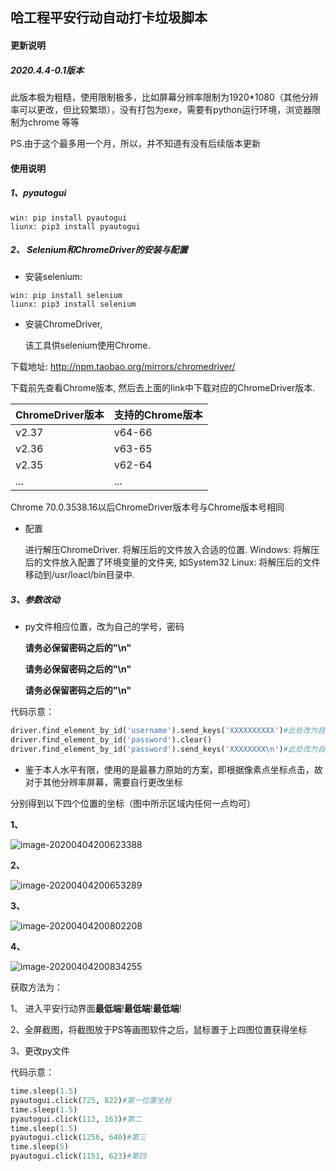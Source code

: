 ##  哈工程平安行动自动打卡垃圾脚本

####  更新说明

#####  2020.4.4-0.1版本

此版本极为粗糙，使用限制极多，比如屏幕分辨率限制为1920*1080（其他分辨率可以更改，但比较繁琐），没有打包为exe，需要有python运行环境，浏览器限制为chrome 等等

PS.由于这个最多用一个月，所以，并不知道有没有后续版本更新

#### 使用说明

##### 1、pyautogui

```shell
win: pip install pyautogui
liunx: pip3 install pyautogui
```

##### 2、 Selenium和ChromeDriver的安装与配置

* 安装selenium:

```shell
win: pip install selenium
liunx: pip3 install selenium
```

* 安装ChromeDriver,

  该工具供selenium使用Chrome.

下载地址: http://npm.taobao.org/mirrors/chromedriver/

下载前先查看Chrome版本, 然后去上面的link中下载对应的ChromeDriver版本.

| ChromeDriver版本 | 支持的Chrome版本 |
| ---------------- | ---------------- |
|v2.37|v64-66|
|v2.36|v63-65|
|v2.35|v62-64|
|...|...|

Chrome 70.0.3538.16以后ChromeDriver版本号与Chrome版本号相同


* 配置

  进行解压ChromeDriver.
  将解压后的文件放入合适的位置.
  Windows: 将解压后的文件放入配置了环境变量的文件夹, 如System32
  Linux: 将解压后的文件移动到/usr/loacl/bin目录中.

##### 3、参数改动

* py文件相应位置，改为自己的学号，密码

  **请务必保留密码之后的"\n"**

  **请务必保留密码之后的"\n"**

  **请务必保留密码之后的"\n"**

代码示意：

```python
driver.find_element_by_id('username').send_keys('XXXXXXXXXX')#此处改为自己的学号
driver.find_element_by_id('password').clear()
driver.find_element_by_id('password').send_keys('XXXXXXXX\n')#此处改为自己的密码，并保留"\n"
```



* 鉴于本人水平有限，使用的是最暴力原始的方案，即根据像素点坐标点击，故对于其他分辨率屏幕，需要自行更改坐标

分别得到以下四个位置的坐标（图中所示区域内任何一点均可）

**1、**

![image-20200404200623388](https://github.com/AlbertZorichHawking/HEU-COVID-19/tree/master/img/image-20200404200623388.png)

**2、**

![image-20200404200653289](https://github.com/AlbertZorichHawking/HEU-COVID-19/tree/master/img/image-20200404200653289.png)

**3、**

![image-20200404200802208](https://github.com/AlbertZorichHawking/HEU-COVID-19/tree/master/img/image-20200404200802208.png)

**4、**

![image-20200404200834255](https://github.com/AlbertZorichHawking/HEU-COVID-19/tree/master/img/image-20200404200834255.png)

获取方法为：

1、 进入平安行动界面**最低端**!**最低端**!**最低端**!

2、全屏截图，将截图放于PS等画图软件之后，鼠标置于上四图位置获得坐标

3、更改py文件

代码示意：

```python
time.sleep(1.5)
pyautogui.click(725, 822)#第一位置坐标
time.sleep(1.5)
pyautogui.click(113, 163)#第二
time.sleep(1.5)
pyautogui.click(1256, 640)#第三
time.sleep(5)
pyautogui.click(1151, 623)#第四
```

